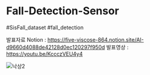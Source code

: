 # Fall-Detection-Sensor
#SisFall_dataset #fall_detection

발표자료 Notion : https://five-viscose-864.notion.site/AI-d9660d4088de42128d0ec120297f950d
발표영상 : https://youtu.be/KccczVEU4y4

![낙상2](https://user-images.githubusercontent.com/47453097/144608485-19d349cb-ecc3-4e33-9b03-a1fad9395f77.gif)
